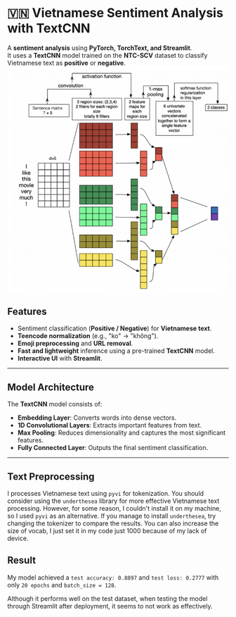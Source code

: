 # 🇻🇳 Vietnamese Sentiment Analysis with TextCNN

A **sentiment analysis** using **PyTorch, TorchText, and Streamlit**.  
It uses a **TextCNN** model trained on the **NTC-SCV** dataset to classify Vietnamese text as **positive** or **negative**.
![alt text](image.png)

## Features
- Sentiment classification (**Positive / Negative**) for **Vietnamese text**.
- **Teencode normalization** (e.g., "ko" → "không").
- **Emoji preprocessing** and **URL removal**.
- **Fast and lightweight** inference using a pre-trained **TextCNN** model.
- **Interactive UI** with **Streamlit**.

---


## Model Architecture
The **TextCNN** model consists of:
- **Embedding Layer**: Converts words into dense vectors.
- **1D Convolutional Layers**: Extracts important features from text.
- **Max Pooling**: Reduces dimensionality and captures the most significant features.
- **Fully Connected Layer**: Outputs the final sentiment classification.
---
## Text Preprocessing
I processes Vietnamese text using `pyvi` for tokenization. You should consider using the `underthesea` library for more effective Vietnamese text processing. However, for some reason, I couldn't install it on my machine, so I used `pyvi` as an alternative. If you manage to install `underthesea`, try changing the tokenizer to compare the results. You can also increase the size of vocab, I just set it in my code just 1000 because of my lack of device.

## Result
My model achieved a `test accuracy: 0.8897` and `test loss: 0.2777` with only `20 epochs` and `batch_size = 128`.

Although it performs well on the test dataset, when testing the model through Streamlit after deployment, it seems to not work as effectively.